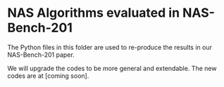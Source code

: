 # NAS Algorithms evaluated in NAS-Bench-201

The Python files in this folder are used to re-produce the results in our NAS-Bench-201 paper.

We will upgrade the codes to be more general and extendable. The new codes are at [coming soon].
